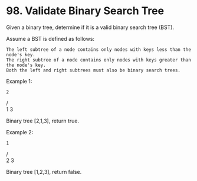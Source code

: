 # 98. Validate Binary Search Tree

 Given a binary tree, determine if it is a valid binary search tree (BST).

Assume a BST is defined as follows:

    The left subtree of a node contains only nodes with keys less than the node's key.
    The right subtree of a node contains only nodes with keys greater than the node's key.
    Both the left and right subtrees must also be binary search trees.

Example 1:

    2
   / \
  1   3

Binary tree [2,1,3], return true.

Example 2:

    1
   / \
  2   3

Binary tree [1,2,3], return false. 